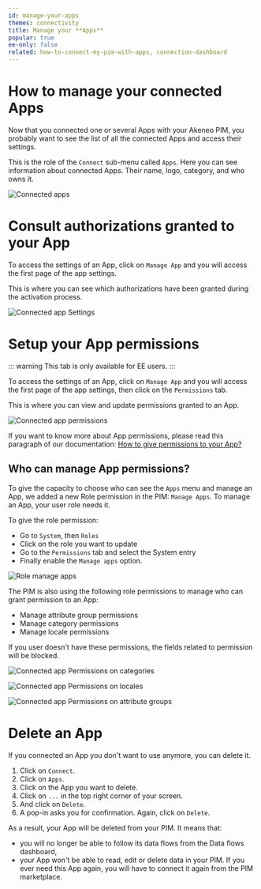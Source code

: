 ```yaml
---
id: manage-your-apps
themes: connectivity
title: Manage your **Apps**
popular: true
ee-only: false
related: how-to-connect-my-pim-with-apps, connection-dashboard
---
```


# How to manage your connected Apps

Now that you connected one or several Apps with your Akeneo PIM, you probably want to see the list of all the connected Apps and access their settings.

This is the role of the `Connect` sub-menu called `Apps`. Here you can see information about connected Apps. Their name, logo, category, and who owns it.

![Connected apps](../img/connected-apps.png)

# Consult authorizations granted to your App

To access the settings of an App, click on `Manage App` and you will access the first page of the app settings. 

This is where you can see which authorizations have been granted during the activation process.

![Connected app Settings](../img/connected-app-settings.png)


# Setup your App permissions

::: warning
This tab is only available for EE users.
:::

To access the settings of an App, click on `Manage App` and you will access the first page of the app settings, then click on the `Permissions` tab.

This is where you can view and update permissions granted to an App.

![Connected app permissions](../img/connected-app-permissions.png)

If you want to know more about App permissions, please read this paragraph of our documentation: [How to give permissions to your App?](how-to-connect-my-pim-with-apps.html#how-to-give-permissions-to-your-app-ee-only) 

## Who can manage App permissions?

To give the capacity to choose who can see the `Apps` menu and manage an App, we added a new Role permission in the PIM: `Manage Apps`. To manage an App, your user role needs it.

To give the role permission: 
- Go to `System`, then `Roles`
- Click on the role you want to update
- Go to the `Permissions` tab and select the System entry
- Finally enable the `Manage apps` option.

![Role manage apps](../img/role-manage-apps.png)

The PIM is also using the following role permissions to manage who can grant permission to an App: 

- Manage attribute group permissions
- Manage category permissions
- Manage locale permissions

If you user doesn't have these permissions, the fields related to permission will be blocked. 

![Connected app Permissions on categories](../img/connected-app-permissions-categories.png)

![Connected app Permissions on locales](../img/connected-app-permissions-locales.png)

![Connected app Permissions on attribute groups](../img/connected-app-permissions-att-groups.png)

# Delete an App

If you connected an App you don't want to use anymore, you can delete it.

1. Click on `Connect`.
2. Click on `Apps`.
3. Click on the App you want to delete.
4. Click on `...` in the top right corner of your screen.
5. And click on `Delete`.
6. A pop-in asks you for confirmation. Again, click on `Delete`.

As a result, your App will be deleted from your PIM. It means that:

- you will no longer be able to follow its data flows from the Data flows dashboard,
- your App won't be able to read, edit or delete data in your PIM. If you ever need this App again, you will have to connect it again from the PIM marketplace.